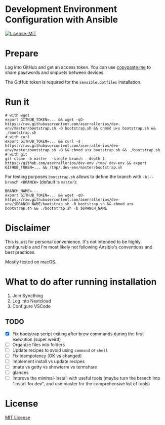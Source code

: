 Development Environment Configuration with Ansible
==================================================

[![License: MIT](https://img.shields.io/badge/license-MIT%20License-blue.svg)](https://raw.githubusercontent.com/aserrallerios/dev-env/master/LICENSE)

# Prepare

Log into GitHub and get an access token. You can use [copypaste.me](https://copypaste.me) to share passwords and snippets between devices.

The GitHub token is required for the `sensible.dotfiles` installation.

# Run it

```shell
# with wget
export GITHUB_TOKEN=... && wget -qO- https://raw.githubusercontent.com/aserrallerios/dev-env/master/bootstrap.sh -O bootstrap.sh && chmod u+x bootstrap.sh && ./bootstrap.sh
# with curl
export GITHUB_TOKEN=... && curl -s https://raw.githubusercontent.com/aserrallerios/dev-env/master/bootstrap.sh -O && chmod u+x bootstrap.sh && ./bootstrap.sh
# with git
git clone -b master --single-branch --depth 1 https://github.com/aserrallerios/dev-env /tmp/.dev-env && export GITHUB_TOKEN=... && /tmp/.dev-env/master/bootstrap.sh
```

For testing purposes `bootstrap.sh` allows to define the branch with `-b|--branch <BRANCH>` (default is `master`):

```shell
BRANCH_NAME=...
export GITHUB_TOKEN=... && wget -qO- https://raw.githubusercontent.com/aserrallerios/dev-env/$BRANCH_NAME/bootstrap.sh -O bootstrap.sh && chmod u+x bootstrap.sh && ./bootstrap.sh -b $BRANCH_NAME
```

# Disclaimer

This is just for personal convenience. It's not intended to be highly configurable and I'm most likely not following Ansible's conventions and best practices.

Mostly tested on macOS.

# What to do after running installation

1. Join Syncthing
2. Log into Nextcloud
3. Configure VSCode

## TODO

- [x] Fix bootstrap script exiting after brew commands during the first execution (super weird)
- [ ] Organize files into folders
- [ ] Update recipes to avoid using `command` or `shell`
- [ ] Fix idempotency (OK vs changed)
- [ ] Implement install vs update recipes
- [ ] tmate vs gotty vs showterm vs termshare
- [ ] glances
- [ ] Improve the minimal-install with useful tools (maybe turn the branch into "install for dev", and use master for the comprehensive list of tools)

# License

[MIT License](LICENSE)

